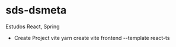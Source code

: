 # sds-dsmeta
Estudos React, Spring
- Create Project vite
yarn create vite frontend --template react-ts